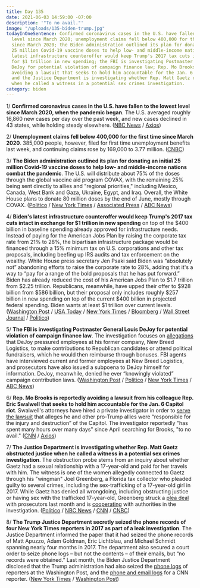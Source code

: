 ```yaml
---
title: Day 135
date: 2021-06-03 14:59:00 -07:00
description: '"To no avail."'
image: "/uploads/135-biden-trump.jpg"
todayInOneSentence: Confirmed coronavirus cases in the U.S. have fallen to the lowest
  level since March 2020; unemployment claims fell below 400,000 for the first time
  since March 2020; the Biden administration outlined its plan for donating an initial
  25 million Covid-19 vaccine doses to help low- and middle-income nations; Biden's
  latest infrastructure counteroffer would keep Trump's 2017 tax cuts intact in exchange
  for $1 trillion in new spending; the FBI is investigating Postmaster General Louis
  DeJoy for potential violation of campaign finance law; Rep. Mo Brooks is reportedly
  avoiding a lawsuit that seeks to hold him accountable for the Jan. 6 Capitol riot;
  and the Justice Department is investigating whether Rep. Matt Gaetz obstructed justice
  when he called a witness in a potential sex crimes investigation.
category: biden
---
```


1/ **Confirmed coronavirus cases in the U.S. have fallen to the lowest level since March 2020, when the pandemic began**. The U.S. averaged roughly 16,860 new cases per day over the past week, and new cases declined in 43 states, while holding steady elsewhere. ([NBC News](https://www.nbcnews.com/health/health-news/covid-cases-u-s-fall-levels-not-seen-march-2020-n1268955) / [Axios](https://www.axios.com/coronavirus-cases-infections-vaccines-success-fa7673a1-0582-4e69-aefb-3b5170268048.html))

2/ **Unemployment claims fell below 400,000 for the first time since March 2020**. 385,000 people, however, filed for first time unemployment benefits last week, and continuing claims rose by 169,000 to 3.77 million. ([CNBC](https://www.cnbc.com/2021/06/03/weekly-jobless-claims.html))

3/ **The Biden administration outlined its plan for donating an initial 25 million Covid-19 vaccine doses to help low- and middle-income nations combat the pandemic**. The U.S. will distribute about 75% of the doses through the global vaccine aid program COVAX, with the remaining 25% being sent directly to allies and "regional priorities," including Mexico, Canada, West Bank and Gaza, Ukraine, Egypt, and Iraq. Overall, the White House plans to donate 80 million doses by the end of June, mostly through COVAX. ([Politico](https://www.politico.com/news/2021/06/03/us-donate-covid19-vaccine-global-2021-491748) / [New York Times](https://www.nytimes.com/2021/06/03/us/politics/world-covid-vaccine-supply-biden.html) / [Associated Press](https://apnews.com/article/biden-announces-international-covid-vaccine-sharing-plan-cc4630f1d45b379c573c55a2042026e0) / [ABC News](https://abcnews.go.com/Politics/biden-announces-plans-80-million-covid-19-vaccine/story?id=78065327))

4/ **Biden's latest infrastructure counteroffer would keep Trump's 2017 tax cuts intact in exchange for $1 trillion in new spending** on top of the $400 billion in baseline spending already approved for infrastructure needs. Instead of paying for the American Jobs Plan by raising the corporate tax rate from 21% to 28%, the bipartisan infrastructure package would be financed through a 15% minimum tax on U.S. corporations and other tax proposals, including beefing up IRS audits and tax enforcement on the wealthy. White House press secretary Jen Psaki said Biden was “absolutely not” abandoning efforts to raise the corporate rate to 28%, adding that it's a way to “pay for a range of the bold proposals that he has put forward.” Biden has already reduced the cost of his American Jobs Plan to $1.7 trillion from $2.25 trillion. Republicans, meanwhile, have upped their offer to $928 billion from $586 billion, but their proposal only includes roughly $257 billion in new spending on top of the current $400 billion in projected federal spending. Biden wants at least $1 trillion over current levels. ([Washington Post](https://www.washingtonpost.com/us-policy/2021/06/03/biden-infrastructure-tax-republicans/) / [USA Today](https://www.usatoday.com/story/news/politics/2021/06/03/joe-biden-offers-keep-tax-cuts-intact-pay-infrastructure/7523881002/?scrolla=5eb6d68b7fedc32c19ef33b4) / [New York Times](https://www.nytimes.com/live/2021/06/03/us/biden-news-today/biden-capito-infrastructure) / [Bloomberg](https://www.bloomberg.com/news/articles/2021-06-03/biden-floats-15-minimum-corporate-tax-in-infrastructure-talks?sref=MIBMEEoj) / [Wall Street Journal](https://www.wsj.com/articles/bidens-latest-infrastructure-offer-1-trillion-11622725783) / [Politico](https://www.politico.com/news/2021/06/03/gop-infrastructure-money-491776))

5/ **The FBI is investigating Postmaster General Louis DeJoy for potential violation of campaign finance law**. The investigation focuses on [allegations](https://whatthefuckjusthappenedtoday.com/2020/09/09/day-1329/#7-postmaster-general-louis-dejoy-pre) that DeJoy pressured employees at his former company, New Breed Logistics, to make contributions to Republican candidates or attend political fundraisers, which he would then reimburse through bonuses. FBI agents have interviewed current and former employees at New Breed Logistics, and prosecutors have also issued a subpoena to DeJoy himself for information. DeJoy, meanwhile, denied he ever “knowingly violated” campaign contribution laws. ([Washington Post](https://www.washingtonpost.com/national-security/louis-dejoy-fbi-investigation/2021/06/03/4e24e122-c3d3-11eb-93f5-ee9558eecf4b_story.html) / [Politico](https://www.politico.com/news/2021/06/03/justice-department-louis-dejoy-491778) / [New York Times](https://www.nytimes.com/2021/06/03/us/politics/dejoy-investigation.html) / [ABC News](https://abcnews.go.com/Politics/doj-investigating-postmaster-general-louis-dejoy-firms-political/story?id=78067114))

6/ **Rep. Mo Brooks is reportedly avoiding a lawsuit from his colleague Rep. Eric Swalwell that seeks to hold him accountable for the Jan. 6 Capitol riot**. Swalwell's attorneys have hired a private investigator in order to [serve the lawsuit](https://whatthefuckjusthappenedtoday.com/2021/03/05/day-45/#7-former-house-impeachment-manager-e) that alleges he and other pro-Trump allies were “responsible for the injury and destruction” of the Capitol. The investigator reportedly "has spent many hours over many days" since April searching for Brooks, "to no avail." ([CNN](https://www.cnn.com/2021/06/02/politics/mo-brooks-eric-swalwell-insurrection-lawsuit/) / [Axios](https://www.axios.com/eric-swalwell-mo-brooks-serve-lawsuit-private-investigator-85fddbde-679b-4ad2-9ae3-9aa04cd244b5.html))

7/ **The Justice Department is investigating whether Rep. Matt Gaetz obstructed justice when he called a witness in a potential sex crimes investigation**. The obstruction probe stems from an inquiry about whether Gaetz had a sexual relationship with a 17-year-old and paid for her travels with him. The witness is one of the women allegedly connected to Gaetz through his "wingman" Joel Greenberg, a Florida tax collector who pleaded guilty to several crimes, including the sex-trafficking of a 17-year-old girl in 2017. While Gaetz has denied all wrongdoing, including obstructing justice or having sex with the trafficked 17-year-old, Greenberg struck a [plea deal](https://www.orlandosentinel.com/politics/joel-greenberg/os-ne-joel-greenberg-sentencing-set-matt-gaetz-ally-20210603-tmixg4vv4vb77frnof64zgx6m4-story.html) with prosecutors last month and is [cooperating](https://whatthefuckjusthappenedtoday.com/2021/05/13/day-114/#3-a-florida-politician-%E2%80%93-and-rep-mat) with authorities in the investigation. ([Politico](https://www.politico.com/news/2021/06/02/gaetz-obstruction-federal-probe-491705) / [NBC News](https://www.nbcnews.com/politics/congress/federal-prosecutors-investigating-rep-matt-gaetz-obstruction-law-enforcement-source-n1269518) / [CNN](https://www.cnn.com/2021/06/03/politics/feds-investigating-obstruction-gaetz-probe/index.html) / [CNBC](https://www.cnbc.com/2021/06/03/matt-gaetz-under-investigation-for-potential-obstruction-of-justice-in-sex-probe.html))

8/ **The Trump Justice Department secretly seized the phone records of four New York Times reporters in 2017 as part of a leak investigation**. The Justice Department informed the paper that it had seized the phone records of Matt Apuzzo, Adam Goldman, Eric Lichtblau, and Michael Schmidt spanning nearly four months in 2017. The department also secured a court order to seize phone logs – but not the contents – of their emails, but “no records were obtained.” Last month, the Biden Justice Department disclosed that the Trump administration had also seized the [phone logs](https://whatthefuckjusthappenedtoday.com/2021/05/07/day-108/#6-trump%E2%80%99s-justice-department-secretl) of reporters at the Washington Post, and the [phone and email logs](https://whatthefuckjusthappenedtoday.com/2021/05/24/day-125/#5-the-trump-administration-secretly) for a CNN reporter. ([New York Times](https://www.nytimes.com/2021/06/02/us/trump-administration-phone-records-times-reporters.html) / [Washington Post](https://www.washingtonpost.com/national-security/new-york-times-phone-records-trump/2021/06/02/c1375918-c407-11eb-93f5-ee9558eecf4b_story.html))